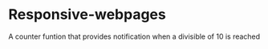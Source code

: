 # Responsive-webpages
A counter funtion that provides notification when a divisible of 10 is reached
